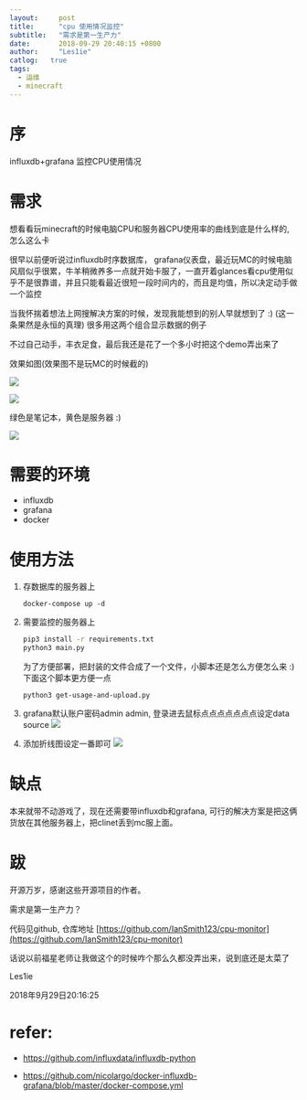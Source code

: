 ```yaml
---
layout:		post
title:		"cpu 使用情况监控"
subtitle:	"需求是第一生产力"
date:		2018-09-29 20:40:15 +0800
author:		"Les1ie"
catlog:   true
tags: 
  - 运维
  - minecraft
---
```

# 序
influxdb+grafana 监控CPU使用情况

# 需求

想看看玩minecraft的时候电脑CPU和服务器CPU使用率的曲线到底是什么样的, 怎么这么卡


很早以前便听说过influxdb时序数据库， grafana仪表盘，最近玩MC的时候电脑风扇似乎很累，牛羊稍微养多一点就开始卡服了，一直开着glances看cpu使用似乎不是很靠谱，并且只能看最近很短一段时间内的，而且是均值，所以决定动手做一个监控



当我怀揣着想法上网搜解决方案的时候，发现我能想到的别人早就想到了 :)   (这一条果然是永恒的真理) 很多用这两个组合显示数据的例子


不过自己动手，丰衣足食，最后我还是花了一个多小时把这个demo弄出来了


效果如图(效果图不是玩MC的时候截的)

![](http://static.scuseek.com/20180929-201339.png)


![](http://static.scuseek.com/20180929-202458.png)



绿色是笔记本，黄色是服务器 :)

![](http://static.scuseek.com/20180929-234541.png)



# 需要的环境

- influxdb
- grafana
- docker


# 使用方法

1. 存数据库的服务器上
   ```
   docker-compose up -d
   ```

2. 需要监控的服务器上 

   ```bash
   pip3 install -r requirements.txt
   python3 main.py
   ```
   为了方便部署，把封装的文件合成了一个文件，小脚本还是怎么方便怎么来 :) 下面这个脚本更方便一点
   ```
   python3 get-usage-and-upload.py
   ```
3. grafana默认账户密码admin admin, 登录进去鼠标点点点点点点点设定data source 
![](http://static.scuseek.com/20180929-202723.png)

4. 添加折线图设定一番即可
   ![](http://static.scuseek.com/20180929-202635.png)


# 缺点

本来就带不动游戏了，现在还需要带influxdb和grafana, 可行的解决方案是把这俩货放在其他服务器上，把clinet丢到mc服上面。

# 跋

开源万岁，感谢这些开源项目的作者。



需求是第一生产力？



代码见github, 仓库地址 [https://github.com/IanSmith123/cpu-monitor](https://github.com/IanSmith123/cpu-monitor)



话说以前福星老师让我做这个的时候咋个那么久都没弄出来，说到底还是太菜了



Les1ie



2018年9月29日20:16:25



# refer:

- https://github.com/influxdata/influxdb-python

- https://github.com/nicolargo/docker-influxdb-grafana/blob/master/docker-compose.yml